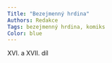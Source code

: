 ```yaml
---
Title: "Bezejmenný hrdina"
Authors: Redakce
Tags: bezejmenný hrdina, komiks
Color: blue
---
```

XVI. a XVII. díl
